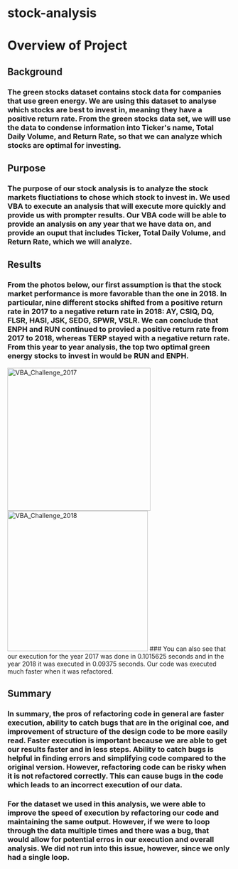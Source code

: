# stock-analysis

# Overview of Project
## Background
### The green stocks dataset contains stock data for companies that use green energy. We are using this dataset to analyse which stocks are best to invest in, meaning they have a positive return rate. From the green stocks data set, we will use the data to condense information into Ticker's name, Total Daily Volume, and Return Rate, so that we can analyze which stocks are optimal for investing. 

## Purpose
### The purpose of our stock analysis is to analyze the stock markets fluctiations to chose which stock to invest in. We used VBA to execute an analysis that will execute more quickly and provide us with prompter results. Our VBA code will be able to provide an analysis on any year that we have data on, and provide an ouput that includes Ticker, Total Daily Volume, and Return Rate, which we will analyze. 

## Results 
### From the photos below, our first assumption is that the stock market performance is more favorable than the one in 2018. In particular, nine different stocks shifted from a positive return rate in 2017 to a negative return rate in 2018: AY, CSIQ, DQ, FLSR, HASI, JSK, SEDG, SPWR, VSLR. We can conclude that ENPH and RUN continued to provied a positive return rate from 2017 to 2018, whereas TERP stayed with a negative return rate. From this year to year analysis, the top two optimal green energy stocks to invest in would be RUN and ENPH.
<img width="322" alt="VBA_Challenge_2017" src="https://user-images.githubusercontent.com/94096530/144967807-79c8e7eb-5083-4d26-aee5-7aeaa1b2a544.png">
<img width="316" alt="VBA_Challenge_2018" src="https://user-images.githubusercontent.com/94096530/144967811-c40f0ded-635c-4bf9-91b7-3e245283fb79.png">
### You can also see that our execution for the year 2017 was done in 0.1015625 seconds and in the year 2018 it was executed in 0.09375 seconds. Our code was executed much faster when it was refactored. 

## Summary 
### In summary, the pros of refactoring code in general are faster execution, ability to catch bugs that are in the original coe, and improvement of structure of the design code to be more easily read. Faster execution is important because we are able to get our results faster and in less steps. Ability to catch bugs is helpful in finding errors and simplifying code compared to the original version. However, refactoring code can be risky when it is not refactored correctly. This can cause bugs in the code which leads to an incorrect execution of our data.

### For the dataset we used in this analysis, we were able to improve the speed of execution by refactoring our code and maintaining the same output. However, if we were to loop through the data multiple times and there was a bug, that would allow for potential erros in our execution and overall analysis. We did not run into this issue, however, since we only had a single loop.  

